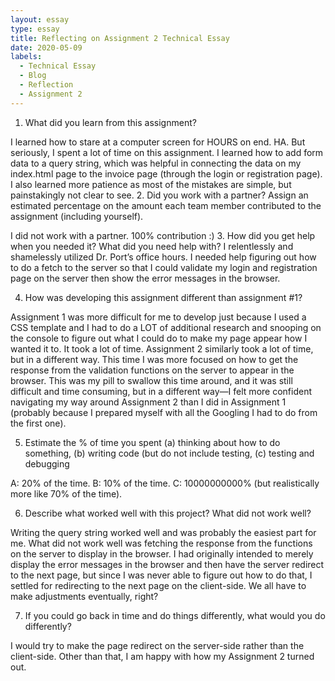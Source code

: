 ```yaml
---
layout: essay
type: essay
title: Reflecting on Assignment 2 Technical Essay
date: 2020-05-09
labels:
  - Technical Essay
  - Blog
  - Reflection
  - Assignment 2
---
```


1. What did you learn from this assignment?

I learned how to stare at a computer screen for HOURS on end.  HA.  But seriously, I spent a lot of time on this assignment.  I learned how to add form data to a query string, which was helpful in connecting the data on my index.html page to the invoice page (through the login or registration page).  I also learned more patience as most of the mistakes are simple, but painstakingly not clear to see.
2. Did you work with a partner? Assign an estimated percentage on the amount each team member contributed to the assignment (including yourself).

I did not work with a partner.  100% contribution :)
3. How did you get help when you needed it? What did you need help with?
I relentlessly and shamelessly utilized Dr. Port’s office hours.  I needed help figuring out how to do a fetch to the server so that I could validate my login and registration page on the server then show the error messages in the browser.

4. How was developing this assignment different than assignment #1?

Assignment 1 was more difficult for me to develop just because I used a CSS template and I had to do a LOT of additional research and snooping on the console to figure out what I could do to make my page appear how I wanted it to.  It took a lot of time.  Assignment 2 similarly took a lot of time, but in a different way.  This time I was more focused on how to get the response from the validation functions on the server to appear in the browser.  This was my pill to swallow this time around, and it was still difficult and time consuming, but in a different way—I felt more confident navigating my way around Assignment 2 than I did in Assignment 1 (probably because I prepared myself with all the Googling I had to do from the first one). 

5. Estimate the % of time you spent (a) thinking about how to do something, (b) writing code (but do not include testing, (c) testing and debugging

A: 20% of the time.
B: 10% of the time.
C: 10000000000% (but realistically more like 70% of the time).

6. Describe what worked well with this project? What did not work well?

Writing the query string worked well and was probably the easiest part for me.  What did not work well was fetching the response from the functions on the server to display in the browser.  I had originally intended to merely display the error messages in the browser and then have the server redirect to the next page, but since I was never able to figure out how to do that, I settled for redirecting to the next page on the client-side.  We all have to make adjustments eventually, right?

7. If you could go back in time and do things differently, what would you do differently?

I would try to make the page redirect on the server-side rather than the client-side.  Other than that, I am happy with how my Assignment 2 turned out.
